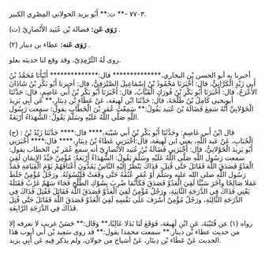 ٧٧٠٣ -** ت:** أَبُو يزيد الخولاني المِصْرِي الكبير.

**رَوَى عَن:** فضالة بْن عُبَيد الأَنْصارِيّ (ت) .

**رَوَى عَنه:** عطاء بن دينار (٢) .

روى لَهُ التِّرْمِذِيّ، وقد وقع لنا حديثه بعلو.

أخبرنا به أبو الحسن بْن البخاري،************** قال:************** أَنْبَأَنَا مُحَمَّدُ بْنُ أَبي زَيْدٍ الْكَرَّانِيُّ، قال: أَخْبَرَنَا مَحْمُودُ بْنُ إِسْمَاعِيلَ الصَّيْرَفِيُّ، قال: أخبرنا أَبُو بَكْرِ بْنُ شَاذَانَ الأَعْرَجُ، قال: أَخْبَرَنَا أَبُو بَكْرِ بْنُ فُورَكٍ الْقَبَّابُ، قال: أَخْبَرَنَا أَبُو بَكْرِ بْنُ أَبي عَاصِمٍ، قال: حَدَّثَنَا أبويحيى كَامِلُ بْنُ طَلْحَةَ، قال: حَدَّثَنَا ابْن لَهِيعَة، عَنْ عَطَاء بْن دِينَارٍ،** عَن أَبِي يَزِيدَ الْخَوْلانِيِّ أَنَّهُ سَمِعَ فَضَالَةَ بْنَ عُبَيد يَقُولُ:** سَمِعْتُ عُمَر بْنَ الْخَطَّابِ يقول: سمعت رَسُول اللَّهِ صَلَّى اللَّهُ عَلَيْهِ وسَلَّمَ يَقُولُ: الشُّهَدَاءُ أَرْبَعَةٌ.

(ح) : قال ابْنُ أَبي عَاصِمٍ: وحَدَّثَنَا أَبُو بَكْرِ بْنُ أَبي شَيْبَة،**** قال:**** حَدَّثَنَا زَيْدُ بْنُ الْحُبَابِ، عَنْ عَبد اللَّهِ، يعني ابن لَهِيعَة، قال:أَخْبَرَنِي عَطَاءُ بْنُ دِينَارٍ،**** قال:**** أَخْبَرَنِي أَبُو يَزِيدَ الْخَوْلانِيُّ، قال: أَخْبَرَنِي فَضَالَةُ بْنُ عُبَيد الأَنْصارِيّ أنه سمع عُمَر بْن الخطاب يقول: سمعت رَسُول اللَّهِ صَلَّى اللَّهُ عَلَيْهِ وسَلَّمَ يَقُولُ: الشُّهَدَاءُ أَرْبَعَةٌ: مُؤْمِنٌ جَيِّدُ الإِيمَانِ لَقِيَ الْعَدُوَّ فَصَدَقَ اللَّهَ فَقَاتَلَ حَتَّى قُتِلَ، فَذَاكَ يَنْظُرُ إِلَيْهِ النَّاسُ يَمُدُّونَ أَعْنَاقَهُمْ يَوْمَ الْقِيَامَةِ فَمَدَّ رَسُول اللَّهِ صلى الله عليه وسَلَّمَ أَوْ عُمَر عُنُقَهُ حَتَّى وقَعَتْ قَلَنْسُوَتُهُ. ورَجُلٌ مُؤْمِنٌ خَلَطَ عَمَلا صَالِحًا وآخَرَ سَيِّئًا لَقِيَ الْعَدُوَّ فَصَدَقَ فَكَأَنَّمَا ضُرِبَ بِشَوْكِ الطَّلْحِ فَجَاءَ سَهْمٌ غَرْبٌ فَقَتَلَهُ يَعْنِي فَذَاكَ فِي الدَّرَجَةِ الثَّانِيَةِ، ورَجُلٌ مُؤْمِنٌ لَقِيَ الْعَدُوَّ فَصَدَقَ اللَّهَ فَقَاتَلَ فَقُتِلَ فَذَاكَ فِي الدَّرَجَةِ الثَّالِثَةِ، ورَجُلٌ مُؤْمِنٌ أَسْرَفَ عَلَى نَفْسِهِ لَقِيَ الْعَدُوَّ فَصَدَقَ اللَّهَ فَقَاتَلَ حَتَّى قُتِلَ فَذَاكَ فِي الدَّرَجَةِ الرَّابِعَةِ.

رواه (١) عن قُتَيْبَةَ، عَنِ ابْنِ لَهِيعَة، فَوَقَعَ لَنَا بَدَلا عَالِيًا،** وَقَال:** حَسَنٌ غريب لا نعرفه إلا من حديث عطاء بْن دينار.** سمعت محمدا يقول:** قد روى سَعِيد بْن أَبي أيوب هَذَا الحديث عَنْ عَطَاء بْن دِينَار، عَنْ أشياخ من خولان، ولم يذكر فِيهِ عَن أَبِي يزيد.